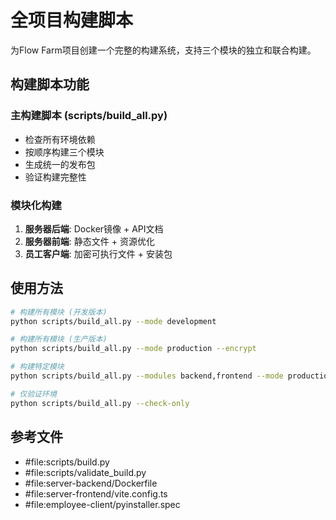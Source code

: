# 全项目构建脚本

为Flow Farm项目创建一个完整的构建系统，支持三个模块的独立和联合构建。

## 构建脚本功能

### 主构建脚本 (scripts/build_all.py)
- 检查所有环境依赖
- 按顺序构建三个模块
- 生成统一的发布包
- 验证构建完整性

### 模块化构建
1. **服务器后端**: Docker镜像 + API文档
2. **服务器前端**: 静态文件 + 资源优化
3. **员工客户端**: 加密可执行文件 + 安装包

## 使用方法

```bash
# 构建所有模块 (开发版本)
python scripts/build_all.py --mode development

# 构建所有模块 (生产版本)
python scripts/build_all.py --mode production --encrypt

# 构建特定模块
python scripts/build_all.py --modules backend,frontend --mode production

# 仅验证环境
python scripts/build_all.py --check-only
```

## 参考文件
- #file:scripts/build.py
- #file:scripts/validate_build.py  
- #file:server-backend/Dockerfile
- #file:server-frontend/vite.config.ts
- #file:employee-client/pyinstaller.spec
